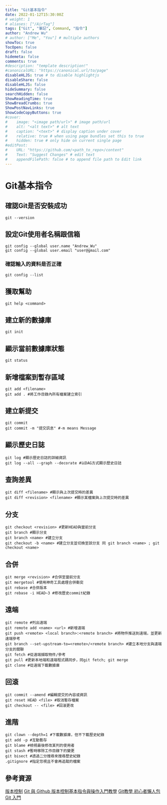 ```yaml
---
title: "Git基本指令"
date: 2022-01-12T15:30:00Z
# weight: 1
# aliases: ["/AirTag"]
tags: ["Git", "筆記", Command, "指令"]
author: "Andrew Wu"
# author: ["Me", "You"] # multiple authors
showToc: true
TocOpen: false
draft: false
hidemeta: false
comments: true
#description: "template description!"
#canonicalURL: "https://canonical.url/to/page"
disableHLJS: true # to disable highlightjs
disableShare: false
disableHLJS: false
hideSummary: false
searchHidden: false
ShowReadingTime: true
ShowBreadCrumbs: true
ShowPostNavLinks: true
ShowCodeCopyButtons: true
#cover:
#    image: "<image path/url>" # image path/url
#    alt: "<alt text>" # alt text
#    caption: "<text>" # display caption under cover
#    relative: true # when using page bundles set this to true
#    hidden: true # only hide on current single page
#editPost:
#    URL: "https://github.com/<path_to_repo>/content"
#    Text: "Suggest Changes" # edit text
#    appendFilePath: false # to append file path to Edit link
---
```

# Git基本指令
## 確認Git是否安裝成功
```
git --version
```
## 設定Git使用者名稱跟信箱
```
git config --global user.name "Andrew_Wu"
git config --global user.email "user@gmail.com"
```
### 確認輸入的資料是否正確
```
git config --list
```
## 獲取幫助
```
git help <command>
```
## 建立新的數據庫
```
git init
```
## 顯示當前數據庫狀態

```
git status
```

## 新增檔案到暫存區域

```
git add <filename>
git add . #將工作目錄內所有檔案建立索引
```

## 建立新提交

```
git commit
git commit -m "提交訊息" #-m means Message
```

## 顯示歷史日誌

```
git log #顯示歷史日誌的詳細資訊
git log --all --graph --decorate #以DAG方式顯示歷史日誌
```

## 查詢差異

```
git diff <filename> #顯示與上次提交時的差異
git diff <revision> <filename> #顯示某檔案與上次提交時的差異
```

## 分支

```
git checkout <revision> #更新HEAD與當前分支
git branch #顯示分支
git branch <name> #建立分支
git checkout -b <name> #建立分支並切換至該分支 同 git branch <name> ; git checkout <name>
```

## 合併

```
git merge <revision> #合併至當前分支
git mergetool #使用神奇工具處理合併衝突
git rebase #合併版本
git rebase -i HEAD~3 #修改歷史commit紀錄
```

## 遠端

```
git remote #列出遠端
git remote add <name> <url> #新增遠端
git push <remote> <local branch>:<remote branch> #將物件推送到遠端，並更新遠端參考
git branch --set-upstream-to=<remote>/<remote branch> #建立本地分支與遠端分支的關聯
git fetch #從遠端擷取物件/參考
git pull #更新本地端和遠端程式碼同步，同git fetch; git merge
git clone #從遠端下載數據庫
```

## 回滾

```
git commit --amend #編輯提交的內容或資訊
git reset HEAD <file> #取消暫存檔案
git checkout -- <file> #回滾更改
```

## 進階

```
git clown --depth=1 #下載數據庫，但不下載歷史紀錄
git add -p #互動暫存
git blame #檢視最後修改某列的使用者
git stash #暫時移除工作目錄下的變更
git bisect #透過二分搜尋來搜尋歷史紀錄
.gitignore #指定忽視且不會再追蹤的檔案
```

## 參考資源
[版本控制](https://missing-semester-zh-hant.github.io/2020/version-control/)
[Git 與 Github 版本控制基本指令與操作入門教學](https://blog.techbridge.cc/2018/01/17/learning-programming-and-coding-with-python-git-and-github-tutorial/)
[Git教學 初心者懶人包 Git 入門](https://www.maxlist.xyz/2020/05/10/git-tutorial/)